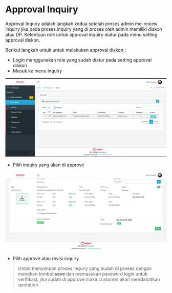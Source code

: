 # Approval Inquiry

Approval Inquiry adalah langkah kedua setelah proses admin me-review inquiry jika pada proses inquiry yang di proses oleh admin memiliki diskon atau DP. Ketentuan role untuk approval inquiry diatur pada menu setting approval diskon.

Berikut langkah untuk untuk melakukan approval diskon :

* Login menggunakan role yang sudah diatur pada setting approval diskon
* Masuk ke menu inquiry

![](../../.gitbook/assets/image%20%2887%29.png)

* Pilih inquiry yang akan di approve

![](../../.gitbook/assets/image%20%28120%29.png)

* Pilih approve atau revisi inquiry

> Untuk menyimpan proses inquiry yang sudah di proses dengan menekan tombol **save** dan memasukan password login untuk verifikasi, jika sudah di approve maka custumer akan mendapatkan quotation



